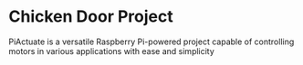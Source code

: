 # Chicken Door Project
PiActuate is a versatile Raspberry Pi-powered project capable of controlling motors in various applications with ease and simplicity
